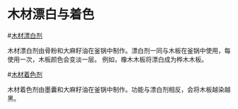 # 木材漂白与着色

#[木材漂白剂](item:betterwithaddons:decomat@1)

木材漂白剂由骨粉和大麻籽油在釜锅中制作。漂白剂一同与木板在釜锅中使用，每使用一次，木板颜色会变淡一层。
例如，橡木木板将漂白成为桦木木板。

#[木材着色剂](item:betterwithaddons:decomat@2)

木材着色剂由墨囊和大麻籽油在釜锅中制作。功能与漂白剂相反，会将木板越染越黑。